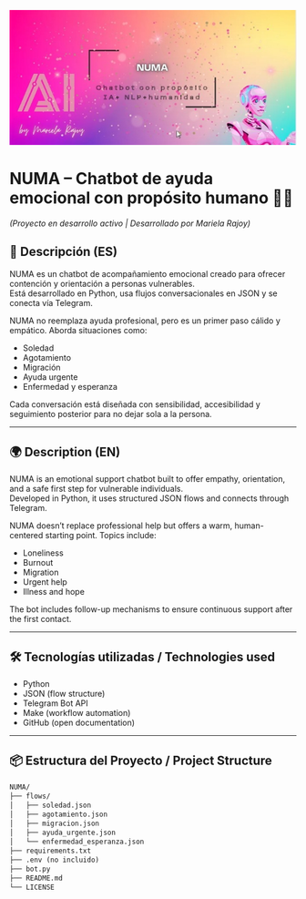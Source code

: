 ![Banner de Numa](https://github.com/Marie-25hue/Numa-bot/blob/main/docs/numa-banner.png?raw=true)

# NUMA – Chatbot de ayuda emocional con propósito humano 🤖💙  
*(Proyecto en desarrollo activo | Desarrollado por Mariela Rajoy)*  

## 🧭 Descripción (ES)  
NUMA es un chatbot de acompañamiento emocional creado para ofrecer contención y orientación a personas vulnerables.  
Está desarrollado en Python, usa flujos conversacionales en JSON y se conecta vía Telegram.

NUMA no reemplaza ayuda profesional, pero es un primer paso cálido y empático. Aborda situaciones como:  
- Soledad  
- Agotamiento  
- Migración  
- Ayuda urgente  
- Enfermedad y esperanza  

Cada conversación está diseñada con sensibilidad, accesibilidad y seguimiento posterior para no dejar sola a la persona.

---

## 🌍 Description (EN)  
NUMA is an emotional support chatbot built to offer empathy, orientation, and a safe first step for vulnerable individuals.  
Developed in Python, it uses structured JSON flows and connects through Telegram.

NUMA doesn’t replace professional help but offers a warm, human-centered starting point. Topics include:  
- Loneliness  
- Burnout  
- Migration  
- Urgent help  
- Illness and hope  

The bot includes follow-up mechanisms to ensure continuous support after the first contact.

---

## 🛠️ Tecnologías utilizadas / Technologies used  
- Python  
- JSON (flow structure)  
- Telegram Bot API  
- Make (workflow automation)  
- GitHub (open documentation)  

---

## 📦 Estructura del Proyecto / Project Structure  
```plaintext
NUMA/
├── flows/
│   ├── soledad.json
│   ├── agotamiento.json
│   ├── migracion.json
│   ├── ayuda_urgente.json
│   └── enfermedad_esperanza.json
├── requirements.txt
├── .env (no incluido)
├── bot.py
├── README.md
└── LICENSE
